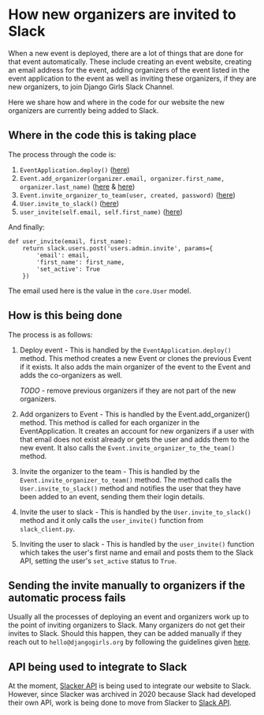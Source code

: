 # How new organizers are invited to Slack
When a new event is deployed, there are a lot of things that are done for that event automatically. These include creating an event website, creating an email address for the event, adding organizers of the event listed in the event application to the event as well as inviting these organizers, if they are new organizers, to join Django Girls Slack Channel. 

Here we share how and where in the code for our website the new organizers are currently being added to Slack.

## Where in the code this is taking place
The process through the code is:
1. `EventApplication.deploy()` ([here](https://github.com/DjangoGirls/djangogirls/blob/main/organize/models.py#L206))
2. `Event.add_organizer(organizer.email, organizer.first_name, organizer.last_name)` ([here](https://github.com/DjangoGirls/djangogirls/blob/main/organize/models.py#L232) & [here](https://github.com/DjangoGirls/djangogirls/blob/main/organize/models.py#L242))
3. `Event.invite_organizer_to_team(user, created, password)` ([here](https://github.com/DjangoGirls/djangogirls/blob/main/core/models.py#L242))
4. `User.invite_to_slack()` ([here](https://github.com/DjangoGirls/djangogirls/blob/main/core/models.py#L57))
5. `user_invite(self.email, self.first_name)` ([here](https://github.com/DjangoGirls/djangogirls/blob/main/core/slack_client.py#L7))

And finally:
```
def user_invite(email, first_name):
    return slack.users.post('users.admin.invite', params={
        'email': email,
        'first_name': first_name,
        'set_active': True
    })
```

The email used here is the value in the `core.User` model.

## How is this being done
The process is as follows:
1. Deploy event - This is handled by the `EventApplication.deploy()` method. This method creates a new Event or clones the previous Event if it exists. It also adds the main organizer of the event to the Event and adds the co-organizers as well. 

    *TODO* - remove previous organizers if they are not part of the new organizers.

2. Add organizers to Event - This is handled by the Event.add_organizer() method. This method is called for each organizer in the EventApplication. It creates an account for new organizers if a user with that email does not exist already or gets the user and adds them to the new event. It also calls the  `Event.invite_organizer_to_the_team()` method.

3. Invite the organizer to the team - This is handled by the `Event.invite_organizer_to_team()` method. The method calls the `User.invite_to_slack()` method and notifies the user that they have been added to an event, sending them their login details.

4. Invite the user to slack - This is handled by the `User.invite_to_slack()` method and it only calls the `user_invite()` function from `slack_client.py`.

5. Inviting the user to slack - This is handled by the `user_invite()` function which takes the user's first name and email and posts them to the Slack API, setting the user's `set_active` status to `True`.

## Sending the invite manually to organizers if the automatic process fails
Usually all the processes of deploying an event and organizers work up to the point of inviting organizers to Slack. Many organizers do not get their invites to Slack. Should this happen, they can be added manually if they reach out to `hello@djangogirls.org` by following the guidelines given [here](../howto/add_people_slack.md).

## API being used to integrate to Slack
At the moment, [Slacker API](https://github.com/os/slacker) is being used to integrate our website to Slack. However, since Slacker was archived in 2020 because Slack had developed their own API, work is being done to move from Slacker to [Slack API](https://api.slack.com/).

